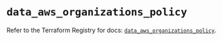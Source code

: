 # `data_aws_organizations_policy`

Refer to the Terraform Registry for docs: [`data_aws_organizations_policy`](https://registry.terraform.io/providers/hashicorp/aws/6.11.0/docs/data-sources/organizations_policy).
